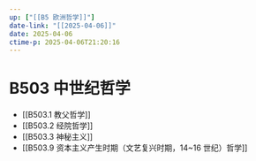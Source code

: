 ```yaml
---
up: ["[[B5 欧洲哲学]]"]
date-link: "[[2025-04-06]]"
date: 2025-04-06
ctime-p: 2025-04-06T21:20:16
---
```


# B503 中世纪哲学

- [[B503.1 教父哲学]]
- [[B503.2 经院哲学]]
- [[B503.3 神秘主义]]
- [[B503.9 资本主义产生时期（文艺复兴时期，14~16 世纪）哲学]]
